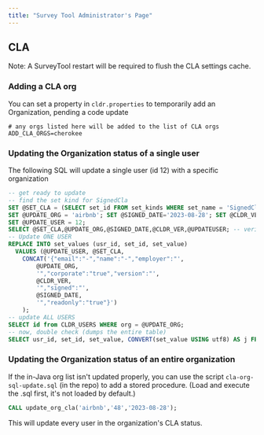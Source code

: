 ```yaml
---
title: "Survey Tool Administrator's Page"
---
```


## CLA

Note: A SurveyTool restart will be required to flush the CLA settings cache.

### Adding a CLA org

You can set a property in `cldr.properties` to temporarily add an Organization, pending a code update

```properties
# any orgs listed here will be added to the list of CLA orgs
ADD_CLA_ORGS=cherokee
```

### Updating the Organization status of a single user

The following SQL will update a single user (id 12) with a specific organization

```sql
-- get ready to update
-- find the set kind for SignedCla
SET @SET_CLA = (SELECT set_id FROM set_kinds WHERE set_name = 'SignedCla'); 
SET @UPDATE_ORG = 'airbnb'; SET @SIGNED_DATE='2023-08-28'; SET @CLDR_VER='48';
SET @UPDATE_USER = 12;
SELECT @SET_CLA,@UPDATE_ORG,@SIGNED_DATE,@CLDR_VER,@UPDATEUSER; -- verify vars
-- Update ONE USER
REPLACE INTO set_values (usr_id, set_id, set_value) 
  VALUES (@UPDATE_USER, @SET_CLA, 
    CONCAT('{"email":"-","name":"-","employer":"', 
        @UPDATE_ORG, 
        '","corporate":"true","version":"',
        @CLDR_VER,
        '","signed":"',
        @SIGNED_DATE,
        '","readonly":"true"}')
    );
-- update ALL USERS
SELECT id from CLDR_USERS WHERE org = @UPDATE_ORG;
-- now, double check (dumps the entire table)
SELECT usr_id, set_id, set_value, CONVERT(set_value USING utf8) AS j FROM set_values WHERE set_id = @SET_CLA AND usr_id = @UPDATE_USER;
```

### Updating the Organization status of an entire organization

If the in-Java org list isn't updated properly, you can use the script `cla-org-sql-update.sql` (in the repo) to add a stored procedure. (Load and execute the .sql first, it's not loaded by default.)

```sql
CALL update_org_cla('airbnb','48','2023-08-28');
```

This will update every user in the organization's CLA status.
